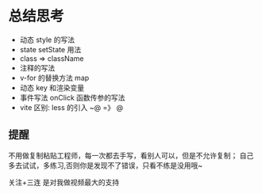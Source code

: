 # 总结思考
- 动态 style 的写法
- state setState 用法
- class => className
- 注释的写法
- v-for 的替换方法 map
- 动态 key 和渲染变量
- 事件写法 onClick 函数传参的写法
- vite 区别: less 的引入 ~@ =》 @
## 提醒
不用做复制粘贴工程师，每一次都去手写，看别人可以，但是不允许复制；
自己多去试试，多练习,否则你是发现不了错误，只看不练是没用哦~

关注+三连 是对我做视频最大的支持

